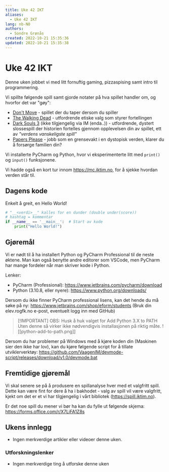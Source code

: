 ```yaml
---
title: Uke 42 IKT
aliases: 
  - Uke 42 IKT
lang: nb-NO
authors:
  - Sondre Grønås
created: 2022-10-21 15:35:36
updated: 2022-10-21 15:35:38
---
```

# Uke 42 IKT
Denne uken jobbet vi med litt fornuftig gaming, pizzaspising samt intro til programmering.

Vi spillte følgende spill samt gjorde notater på hva spillet handler om, og hvorfor det var "gøy":
- [Don't Move](https://spill.iktim.no/Don't-Move) - spillet der du taper dersom du spiller
- [The Walking Dead](https://spill.iktim.no/The-Walking-Dead) - utfordrende etiske valg som styrer fortellingen
- [Dark Souls 3](https://store.steampowered.com/app/374320/DARK_SOULS_III/) (ikke tilgjengelig via IM (enda..)) - utfordrende, dystert slossespill der historien fortelles gjennom opplevelsen din av spillet, ett av _"verdens vanskeligste spill"_
- [Papers Please](https://spill.iktim.no/Papers-Please) - jobb som en grensevakt i en dystopisk verden, klarer du å forsørge familien din?

Vi installerte PyCharm og Python, hvor vi eksperimenterte litt med `print()` og `input()` funksjonene.

Vi hadde også en kort tur innom https://mc.iktim.no, for å sjekke hvordan verden står til.

## Dagens kode
Enkelt å greit, en Hello World!
```python
# "__<verdi>__" kalles for en dunder (double under(score))
# hashtag = kommentar
if __name__ == '__main__':  # Start av kode
	print("Hello World!")
```

## Gjøremål
Vi er nødt til å ha installert Python og PyCharm Professional til de neste øktene. Man kan også benytte andre editorer som VSCode, men PyCharm har mange fordeler når man skriver kode i Python.

Lenker:
- PyCharm (Professional): https://www.jetbrains.com/pycharm/download
- Python (3.10.8, eller nyere): https://www.python.org/downloads/

Dersom du ikke finner PyCharm professional lisens, kan det hende du må søke på ny: https://www.jetbrains.com/shop/eform/students (Bruk din elev.rogfk.no e-post, eventuelt logg inn med GitHub)

> [!IMPORTANT] OBS: Husk å huk valget for Add Python 3.X to PATH
> Uten denne så virker ikke nødvendigvis installasjonen på riktig måte.
> ![[python-add-to-path.png]]

Dersom du har problemer på Windows med å kjøre koden din (Maskinen sier den ikke har lov), kan du kjøre følgende script for å tillate utviklerverktøy: https://github.com/VaagenIM/devmode-script/releases/download/v1.0/devmode.bat

## Fremtidige gjøremål
Vi skal senere se på å produsere en spillanalyse hver med et valgfritt spill. Dette kan være fint for dere å ha i bakhodet - valg av spill vil være valgfritt, kjekt om det er et vi har tilgjengelig i vårt bibliotek (https://spill.iktim.no).

Er det noe spill du mener vi bør ha kan du fylle ut følgende skjema: https://forms.office.com/r/X7LiFA1Z8s

## Ukens innlegg
- Ingen merkverdige artikler eller videoer denne uken.

### Utforskningslenker
- Ingen merkverdige ting å utforske denne uken
